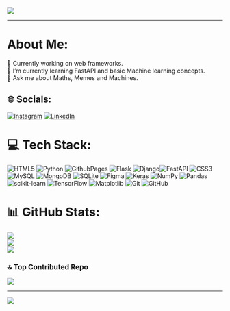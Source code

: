 <img align="center" src="https://readme-typing-svg.herokuapp.com?color=5F6769&size=30&vCenter=true&width=550&height=70&lines=Hello+World!👋,+I'm+Shah+Natansh.;An+Open+Source+Enthusiast+☀;Welcome+to+my+GitHub!;">
<br>
<hr/>

#  About Me:
🔭 Currently working on web frameworks.<br>🌱 I’m currently learning FastAPI and basic Machine learning concepts.<br>💬 Ask me about Maths, Memes and Machines.<br>


## 🌐 Socials:
[![Instagram](https://img.shields.io/badge/Instagram-%23E4405F.svg?logo=Instagram&logoColor=white)](https://instagram.com/Natansh_1753) [![LinkedIn](https://img.shields.io/badge/LinkedIn-%230077B5.svg?logo=linkedin&logoColor=white)](https://www.linkedin.com/in/natansh17/) 

# 💻 Tech Stack:
![HTML5](https://img.shields.io/badge/html5-%23E34F26.svg?style=for-the-badge&logo=html5&logoColor=white) ![Python](https://img.shields.io/badge/python-3670A0?style=for-the-badge&logo=python&logoColor=ffdd54) ![GithubPages](https://img.shields.io/badge/github%20pages-121013?style=for-the-badge&logo=github&logoColor=white) ![Flask](https://img.shields.io/badge/flask-%23000.svg?style=for-the-badge&logo=flask&logoColor=white) ![Django](https://img.shields.io/badge/django-%23092E20.svg?style=for-the-badge&logo=django&logoColor=white)![FastAPI](https://img.shields.io/badge/FastAPI-%23ffffff.svg?style=for-the-badge&logo=FastAPI&logoColor=black)
 ![CSS3](https://img.shields.io/badge/css3-%231572B6.svg?style=for-the-badge&logo=css3&logoColor=white) ![MySQL](https://img.shields.io/badge/mysql-4479A1.svg?style=for-the-badge&logo=mysql&logoColor=white) ![MongoDB](https://img.shields.io/badge/MongoDB-%234ea94b.svg?style=for-the-badge&logo=mongodb&logoColor=white) ![SQLite](https://img.shields.io/badge/sqlite-%2307405e.svg?style=for-the-badge&logo=sqlite&logoColor=white) ![Figma](https://img.shields.io/badge/figma-%23F24E1E.svg?style=for-the-badge&logo=figma&logoColor=white) ![Keras](https://img.shields.io/badge/Keras-%23D00000.svg?style=for-the-badge&logo=Keras&logoColor=white) ![NumPy](https://img.shields.io/badge/numpy-%23013243.svg?style=for-the-badge&logo=numpy&logoColor=white) ![Pandas](https://img.shields.io/badge/pandas-%23150458.svg?style=for-the-badge&logo=pandas&logoColor=white) ![scikit-learn](https://img.shields.io/badge/scikit--learn-%23F7931E.svg?style=for-the-badge&logo=scikit-learn&logoColor=white) ![TensorFlow](https://img.shields.io/badge/TensorFlow-%23FF6F00.svg?style=for-the-badge&logo=TensorFlow&logoColor=white) ![Matplotlib](https://img.shields.io/badge/Matplotlib-%23ffffff.svg?style=for-the-badge&logo=Matplotlib&logoColor=black) ![Git](https://img.shields.io/badge/git-%23F05033.svg?style=for-the-badge&logo=git&logoColor=white) ![GitHub](https://img.shields.io/badge/github-%23121011.svg?style=for-the-badge&logo=github&logoColor=white)
# 📊 GitHub Stats:
![](https://github-readme-stats.vercel.app/api?username=Natansh175&theme=dark&hide_border=false&include_all_commits=true&count_private=false)<br/>
![](https://github-readme-streak-stats.herokuapp.com/?user=Natansh175&theme=dark&hide_border=false)<br/>
![](https://github-readme-stats.vercel.app/api/top-langs/?username=Natansh175&theme=dark&hide_border=false&include_all_commits=true&count_private=false&layout=compact)

### 🔝 Top Contributed Repo
![](https://github-contributor-stats.vercel.app/api?username=Natansh175&limit=5&theme=dark&combine_all_yearly_contributions=true)

---
[![](https://visitcount.itsvg.in/api?id=Natansh175&icon=0&color=0)](https://visitcount.itsvg.in)

